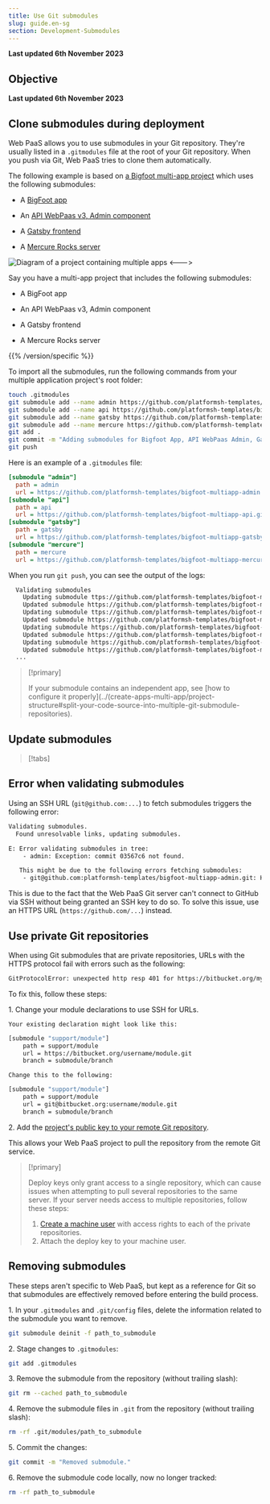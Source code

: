 ```yaml
---
title: Use Git submodules
slug: guide.en-sg
section: Development-Submodules
---
```


**Last updated 6th November 2023**



## Objective  

**Last updated 6th November 2023**


## Clone submodules during deployment

Web PaaS allows you to use submodules in your Git repository.
They're usually listed in a `.gitmodules` file at the root of your Git repository.
When you push via Git, Web PaaS tries to clone them automatically.


<!-- Web PaaS -->
The following example is based on [a Bigfoot multi-app project](https://github.com/platformsh-templates/bigfoot-multiapp/tree/multiapp-subfolders-applications) which uses the following submodules:

- A [BigFoot app](https://github.com/platformsh-templates/bigfoot-multiapp-api/tree/without-platform-app-yaml)


- An [API WebPaas v3, Admin component](https://github.com/platformsh-templates/bigfoot-multiapp-admin/tree/without-platform-app-yaml)


- A [Gatsby frontend](https://github.com/platformsh-templates/bigfoot-multiapp-gatsby/tree/without-platform-app-yaml)


- A [Mercure Rocks server](https://github.com/platformsh-templates/bigfoot-multiapp-mercure/tree/without-platform-app-yaml)



![Diagram of a project containing multiple apps](images/multiple-app.png "0.5")
<--->
<!-- Upsun -->
Say you have a multi-app project that includes the following submodules:

- A BigFoot app


- An API WebPaas v3, Admin component


- A Gatsby frontend


- A Mercure Rocks server



{{% /version/specific %}}

To import all the submodules, run the following commands from your multiple application project's root folder:

```bash
touch .gitmodules
git submodule add --name admin https://github.com/platformsh-templates/bigfoot-multiapp-admin.git admin
git submodule add --name api https://github.com/platformsh-templates/bigfoot-multiapp-api.git api
git submodule add --name gatsby https://github.com/platformsh-templates/bigfoot-multiapp-gatsby.git gatsby
git submodule add --name mercure https://github.com/platformsh-templates/bigfoot-multiapp-mercure.git mercure
git add .
git commit -m "Adding submodules for Bigfoot App, API WebPaas Admin, Gatsby frontend and Mercure Rocks server"
git push
```

Here is an example of a `.gitmodules` file:

```ini
[submodule "admin"]
  path = admin
  url = https://github.com/platformsh-templates/bigfoot-multiapp-admin.git
[submodule "api"]
  path = api
  url = https://github.com/platformsh-templates/bigfoot-multiapp-api.git
[submodule "gatsby"]
  path = gatsby
  url = https://github.com/platformsh-templates/bigfoot-multiapp-gatsby.git
[submodule "mercure"]
  path = mercure
  url = https://github.com/platformsh-templates/bigfoot-multiapp-mercure.git
```

When you run `git push`, you can see the output of the logs:

```bash
  Validating submodules
    Updating submodule ttps://github.com/platformsh-templates/bigfoot-multiapp-admin.git
    Updated submodule https://github.com/platformsh-templates/bigfoot-multiapp-admin.git: 549 references updated.
    Updating submodule ttps://github.com/platformsh-templates/bigfoot-multiapp-api.git
    Updated submodule https://github.com/platformsh-templates/bigfoot-multiapp-api.git: 898 references updated.
    Updating submodule https://github.com/platformsh-templates/bigfoot-multiapp-gatsby.git
    Updated submodule https://github.com/platformsh-templates/bigfoot-multiapp-gatsby.git: 257 references updated.
    Updating submodule https://github.com/platformsh-templates/bigfoot-multiapp-mercure.git
    Updated submodule https://github.com/platformsh-templates/bigfoot-multiapp-mercure.git: 124 references updated.
  ...
```

> [!primary]  
> 
> If your submodule contains an independent app,
> see [how to configure it properly](../(create-apps-multi-app/project-structure#split-your-code-source-into-multiple-git-submodule-repositories).
> 
> 

## Update submodules

> [!tabs]      

## Error when validating submodules

Using an SSH URL (`git@github.com:...`) to fetch submodules triggers the following error:

```bash
Validating submodules.
  Found unresolvable links, updating submodules.

E: Error validating submodules in tree:
    - admin: Exception: commit 03567c6 not found.

   This might be due to the following errors fetching submodules:
    - git@github.com:platformsh-templates/bigfoot-multiapp-admin.git: HangupException: The remote server unexpectedly closed the connection.
```

This is due to the fact that the Web PaaS Git server can't connect to GitHub via SSH without being granted an SSH key to do so.
To solve this issue, use an HTTPS URL (`https://github.com/...`) instead.

## Use private Git repositories

When using Git submodules that are private repositories, URLs with the HTTPS protocol fail with errors such as the following:

```bash
GitProtocolError: unexpected http resp 401 for https://bitbucket.org/myusername/mymodule.git/info/refs?service=git-upload-pack
```

To fix this, follow these steps:

1\. Change your module declarations to use SSH for URLs.


    Your existing declaration might look like this:

```bash {location=".gitmodules"}
[submodule "support/module"]
    path = support/module
    url = https://bitbucket.org/username/module.git
    branch = submodule/branch
```

    Change this to the following:

```bash {location=".gitmodules"}
[submodule "support/module"]
    path = support/module
    url = git@bitbucket.org:username/module.git
    branch = submodule/branch
```

2\. Add the [project's public key to your remote Git repository](./private-repository.md).

   This allows your Web PaaS project to pull the repository from the remote Git service.

> [!primary]  
> 
> Deploy keys only grant access to a single repository,
> which can cause issues when attempting to pull several repositories to the same server.
> If your server needs access to multiple repositories, follow these steps:
> 
> 1. [Create a machine user](https://docs.github.com/en/authentication/connecting-to-github-with-ssh/managing-deploy-keys#machine-users)
>    with access rights to each of the private repositories.
> 2. Attach the deploy key to your machine user.
> 
> 

## Removing submodules

These steps aren't specific to Web PaaS, but kept as a reference for Git so that submodules are effectively removed before entering the build process.

1\. In your `.gitmodules` and `.git/config` files, delete the information related to the submodule you want to remove.


```bash
git submodule deinit -f path_to_submodule
```

2\. Stage changes to `.gitmodules`:


```bash
git add .gitmodules
```
3\. Remove the submodule from the repository (without trailing slash):


```bash
git rm --cached path_to_submodule
```

4\. Remove the submodule files in `.git` from the repository  (without trailing slash):


```bash
rm -rf .git/modules/path_to_submodule
```

5\. Commit the changes:


```bash
git commit -m "Removed submodule."
```

6\. Remove the submodule code locally, now no longer tracked:


```bash
rm -rf path_to_submodule
```
